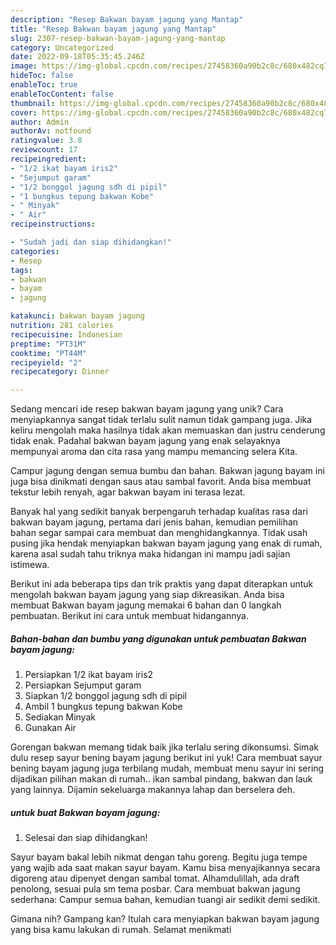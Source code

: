 ```yaml
---
description: "Resep Bakwan bayam jagung yang Mantap"
title: "Resep Bakwan bayam jagung yang Mantap"
slug: 2307-resep-bakwan-bayam-jagung-yang-mantap
category: Uncategorized
date: 2022-09-18T05:35:45.246Z
image: https://img-global.cpcdn.com/recipes/27458360a90b2c8c/680x482cq70/bakwan-bayam-jagung-foto-resep-utama.jpg
hideToc: false
enableToc: true
enableTocContent: false
thumbnail: https://img-global.cpcdn.com/recipes/27458360a90b2c8c/680x482cq70/bakwan-bayam-jagung-foto-resep-utama.jpg
cover: https://img-global.cpcdn.com/recipes/27458360a90b2c8c/680x482cq70/bakwan-bayam-jagung-foto-resep-utama.jpg
author: Admin
authorAv: notfound
ratingvalue: 3.8
reviewcount: 17
recipeingredient:
- "1/2 ikat bayam iris2"
- "Sejumput garam"
- "1/2 bonggol jagung sdh di pipil"
- "1 bungkus tepung bakwan Kobe"
- " Minyak"
- " Air"
recipeinstructions:

- "Sudah jadi dan siap dihidangkan!"
categories:
- Resep
tags:
- bakwan
- bayam
- jagung

katakunci: bakwan bayam jagung 
nutrition: 281 calories
recipecuisine: Indonesian
preptime: "PT31M"
cooktime: "PT44M"
recipeyield: "2"
recipecategory: Dinner

---
```





Sedang mencari ide resep bakwan bayam jagung yang unik? Cara menyiapkannya sangat tidak terlalu sulit namun tidak gampang juga. Jika keliru mengolah maka hasilnya tidak akan memuaskan dan justru cenderung tidak enak. Padahal bakwan bayam jagung yang enak selayaknya mempunyai aroma dan cita rasa yang mampu memancing selera Kita.





Campur jagung dengan semua bumbu dan bahan. Bakwan jagung bayam ini juga bisa dinikmati dengan saus atau sambal favorit. Anda bisa membuat tekstur lebih renyah, agar bakwan bayam ini terasa lezat.

Banyak hal yang sedikit banyak berpengaruh terhadap kualitas rasa dari bakwan bayam jagung, pertama dari jenis bahan, kemudian pemilihan bahan segar sampai cara membuat dan menghidangkannya. Tidak usah pusing jika hendak menyiapkan bakwan bayam jagung yang enak di rumah, karena asal sudah tahu triknya maka hidangan ini mampu jadi sajian istimewa.






Berikut ini ada beberapa tips dan trik praktis yang dapat diterapkan untuk mengolah bakwan bayam jagung yang siap dikreasikan. Anda bisa membuat Bakwan bayam jagung memakai 6 bahan dan 0 langkah pembuatan. Berikut ini cara untuk membuat hidangannya.

<!--inarticleads1-->

##### Bahan-bahan dan bumbu yang digunakan untuk pembuatan Bakwan bayam jagung:

1. Persiapkan 1/2 ikat bayam iris2
1. Persiapkan Sejumput garam
1. Siapkan 1/2 bonggol jagung sdh di pipil
1. Ambil 1 bungkus tepung bakwan Kobe
1. Sediakan  Minyak
1. Gunakan  Air


Gorengan bakwan memang tidak baik jika terlalu sering dikonsumsi. Simak dulu resep sayur bening bayam jagung berikut ini yuk! Cara membuat sayur bening bayam jagung juga terbilang mudah, membuat menu sayur ini sering dijadikan pilihan makan di rumah.. ikan sambal pindang, bakwan dan lauk yang lainnya. Dijamin sekeluarga makannya lahap dan berselera deh. 

<!--inarticleads2-->

#####  untuk buat Bakwan bayam jagung:


1. Selesai dan siap dihidangkan!

Sayur bayam bakal lebih nikmat dengan tahu goreng. Begitu juga tempe yang wajib ada saat makan sayur bayam. Kamu bisa menyajikannya secara digoreng atau dipenyet dengan sambal tomat. Alhamdulillah, ada draft penolong, sesuai pula sm tema posbar. Cara membuat bakwan jagung sederhana: Campur semua bahan, kemudian tuangi air sedikit demi sedikit. 

Gimana nih? Gampang kan? Itulah cara menyiapkan bakwan bayam jagung yang bisa kamu lakukan di rumah. Selamat menikmati
